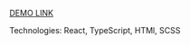 [DEMO LINK](https://pashamalyshkin.github.io/password-strength-app/)

Technologies: React, TypeScript, HTMl, SCSS
